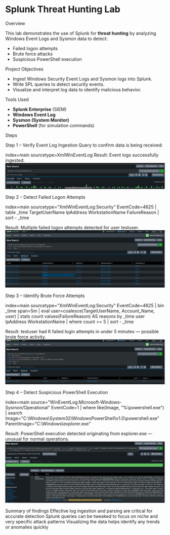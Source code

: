 # Splunk Threat Hunting Lab

Overview

This lab demonstrates the use of Splunk for **threat hunting** by analyzing Windows Event Logs and Sysmon data to detect:
- Failed logon attempts
- Brute force attacks
- Suspicious PowerShell execution


Project Objectives

- Ingest Windows Security Event Logs and Sysmon logs into Splunk.
- Write SPL queries to detect security events.
- Visualize and interpret log data to identify malicious behavior.



Tools Used

- **Splunk Enterprise** (SIEM)
- **Windows Event Log**
- **Sysmon (System Monitor)**
- **PowerShell** (for simulation commands)



Steps

Step 1 – Verify Event Log Ingestion
Query to confirm data is being received:

index=main sourcetype=XmlWinEventLog
Result: Event logs successfully ingested.
![Step 1](Images/step1.png)

Step 2 – Detect Failed Logon Attempts

index=main sourcetype="XmlWinEventLog:Security" EventCode=4625
| table _time TargetUserName IpAddress WorkstationName FailureReason
| sort - _time

Result: Multiple failed logon attempts detected for user testuser.
![Step 2](Images/step2.png)

Step 3 – Identify Brute Force Attempts

index=main sourcetype="XmlWinEventLog:Security" EventCode=4625
| bin _time span=5m
| eval user=coalesce(TargetUserName, Account_Name, user)
| stats count values(FailureReason) AS reasons by _time user IpAddress WorkstationName
| where count >= 5
| sort - _time

Result: testuser had 6 failed login attempts in under 5 minutes — possible brute force activity.
![Step 3](Images/step3.png)


Step 4 – Detect Suspicious PowerShell Execution

index=main source="WinEventLog:Microsoft-Windows-Sysmon/Operational" EventCode=1
| where like(Image, "%\\powershell.exe")
| search Image="C:\\Windows\\System32\\WindowsPowerShell\\v1.0\\powershell.exe" 
         ParentImage="C:\\Windows\\explorer.exe"

Result: PowerShell execution detected originating from explorer.exe — unusual for normal operations.
![Step 4](Images/step4.png)


Summary of findings
  Effective log ingestion and parsing are critical for accurate detection
  Splunk queries can be tweaked to focus on niche and very specific attack patterns
  Visualizing the data helps identify any trends or anomalies quickly
